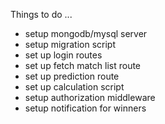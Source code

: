 Things to do ...

- setup mongodb/mysql server
- setup migration script
- set up login routes
- set up fetch match list route
- set up prediction route
- set up calculation script
- setup authorization middleware
- setup notification for winners